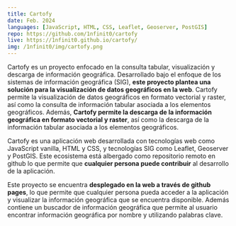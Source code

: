 ```yaml
---
title: Cartofy
date: Feb. 2024
languages: [JavaScript, HTML, CSS, Leaflet, Geoserver, PostGIS]
repo: https://github.com/1nfinit0/cartofy
live: https://1nfinit0.github.io/cartofy/
img: /1nfinit0/img/cartofy.png
---
```


Cartofy es un proyecto enfocado en la consulta tabular, visualización y descarga de información geográfica. Desarrollado bajo el enfoque de los sistemas de información geográfica (SIG), **este proyecto plantea una solución para la visualización de datos geográficos en la web**. Cartofy permite la visualización de datos geográficos en formato vectorial y raster, así como la consulta de información tabular asociada a los elementos geográficos. Además, **Cartofy permite la descarga de la información geográfica en formato vectorial y raster**, así como la descarga de la información tabular asociada a los elementos geográficos.

Cartofy es una aplicación web desarrollada con tecnologías web como JavaScript vanilla, HTML y CSS, y tecnologías SIG como Leaflet, Geoserver y PostGIS. Este ecosistema está albergado como repositorio remoto en github lo que permite que **cualquier persona puede contribuir** al desarrollo de la aplicación.

Este proyecto se encuentra **desplegado en la web a través de github pages**, lo que permite que cualquier persona pueda acceder a la aplicación y visualizar la información geográfica que se encuentra disponible. Además contiene un buscador de información geográfica que permite al usuario encontrar información geográfica por nombre y utilizando palabras clave.
